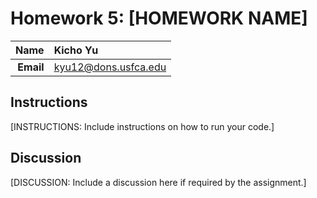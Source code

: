 Homework 5: [HOMEWORK NAME]
==============================

| **Name**  | Kicho Yu  |
|----------:|:-------------|
| **Email** | kyu12@dons.usfca.edu |

## Instructions ##

[INSTRUCTIONS: Include instructions on how to run your code.]

## Discussion ##

[DISCUSSION: Include a discussion here if required by the assignment.]
